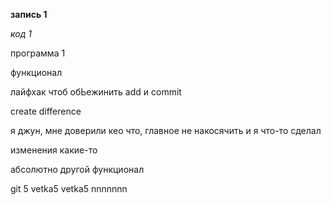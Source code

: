 **запись 1**

*код 1*

программа 1

функционал

лайфхак чтоб обЬежинить add и commit

create difference

я джун, мне доверили кео что, главное не накосячить и я что-то сделал

изменения какие-то

абсолютно другой функционал

git 5 vetka5 vetka5 nnnnnnn
